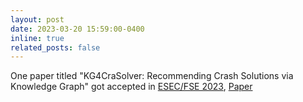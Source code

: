 ```yaml
---
layout: post
date: 2023-03-20 15:59:00-0400
inline: true
related_posts: false
---
```


One paper titled "KG4CraSolver: Recommending Crash Solutions via Knowledge Graph" got accepted in
[ESEC/FSE 2023](https://conf.researchr.org/home/fse-2023),
[Paper](https://mingwei-liu.github.io/assets/pdf/FSE2023-KG4CraSolver.pdf)
